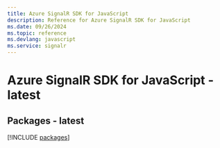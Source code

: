 ```yaml
---
title: Azure SignalR SDK for JavaScript
description: Reference for Azure SignalR SDK for JavaScript
ms.date: 09/26/2024
ms.topic: reference
ms.devlang: javascript
ms.service: signalr
---
```

# Azure SignalR SDK for JavaScript - latest
## Packages - latest
[!INCLUDE [packages](signalr-index.md)]